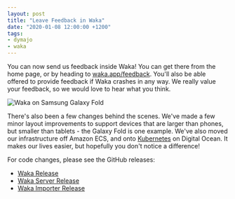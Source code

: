 ```yaml
---
layout: post
title: "Leave Feedback in Waka"
date: "2020-01-08 12:00:00 +1200"
tags:
- dymajo
- waka
---
```


You can now send us feedback inside Waka! You can get there from the home page, or by heading to [waka.app/feedback](https://waka.app/feedback). You'll also be able offered to provide feedback if Waka crashes in any way. We really value your feedback, so we would love to hear what you think.

![Waka on Samsung Galaxy Fold](/images/waka-galaxy-fold.jpg)

There's also been a few changes behind the scenes. We've made a few minor layout improvements to support devices that are larger than phones, but smaller than tablets - the Galaxy Fold is one example. We've also moved our infrastructure off Amazon ECS, and onto [Kubernetes](https://kubernetes.io) on Digital Ocean. It makes our lives easier, but hopefully you don't notice a difference!

For code changes, please see the GitHub releases:

- [Waka Release](https://github.com/dymajo/waka/releases/tag/v2.4.4)
- [Waka Server Release](https://github.com/dymajo/waka-server/releases/tag/v2.4.2)
- [Waka Importer Release](https://github.com/dymajo/waka-importer/releases/tag/v2.4.3)
